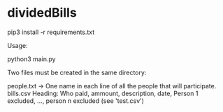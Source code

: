 # dividedBills

pip3 install -r requirements.txt

Usage:

python3 main.py

Two files must be created in the same directory:

people.txt -> One name in each line of all the people that will participate.
bills.csv Heading: Who paid, ammount, description, date, Person 1 excluded, ..., person n excluded (see 'test.csv')